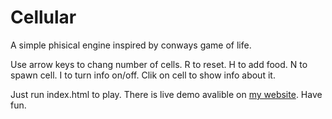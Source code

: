# Cellular

A simple phisical engine inspired by conways game of life.

Use arrow keys to chang number of cells. R to reset. H to add food. N to spawn cell. I to turn info on/off. Clik on cell to show info about it.

Just run index.html to play. There is live demo avalible on [my website](https://okkindel.github.io/cellular/). Have fun.
